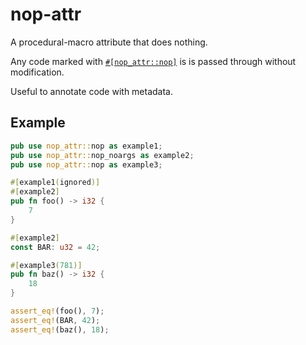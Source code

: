 # nop-attr
<!-- cargo-rdme start -->

A procedural-macro attribute that does nothing.

Any code marked with [`#[nop_attr::nop]`](macro@crate::nop) is
is passed through without modification.

Useful to annotate code with metadata.

## Example
```rust
pub use nop_attr::nop as example1;
pub use nop_attr::nop_noargs as example2;
pub use nop_attr::nop as example3;

#[example1(ignored)]
#[example2]
pub fn foo() -> i32 {
    7
}

#[example2]
const BAR: u32 = 42;

#[example3(781)]
pub fn baz() -> i32 {
    18
}

assert_eq!(foo(), 7);
assert_eq!(BAR, 42);
assert_eq!(baz(), 18);
```

<!-- cargo-rdme end -->
